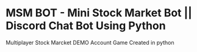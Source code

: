 # MSM BOT - Mini Stock Market Bot || Discord Chat Bot Using Python

Multiplayer Stock Marcket DEMO Account Game Created in python
